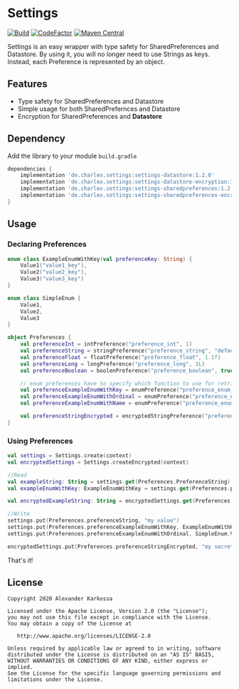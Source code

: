 # Settings

<a href="https://github.com/Ch4rl3x/Settings/actions?query=workflow%3ABuild"><img src="https://github.com/ch4rl3x/settings/actions/workflows/build.yml/badge.svg" alt="Build"></a>
<a href="https://www.codefactor.io/repository/github/ch4rl3x/settings"><img src="https://www.codefactor.io/repository/github/ch4rl3x/settings/badge" alt="CodeFactor" /></a>
<a href="https://repo1.maven.org/maven2/de/charlex/settings/settings-datastore/"><img src="https://img.shields.io/maven-central/v/de.charlex.settings/settings-datastore" alt="Maven Central" /></a>

Settings is an easy wrapper with type safety for SharedPreferences and Datastore. By using it, you will no longer need to use Strings as keys. Instead, each Preference is represented by an object.


## Features

- Type safety for SharedPreferences and Datastore
- Simple usage for both SharedPrefernces and Datastore
- Encryption for SharedPreferences and **Datastore**

## Dependency

Add the library to your module `build.gradle`
```gradle
dependencies {
    implementation 'de.charlex.settings:settings-datastore:1.2.0'
    implementation 'de.charlex.settings:settings-datastore-encryption:1.2.0'
    implementation 'de.charlex.settings:settings-sharedpreferences:1.2.0'
    implementation 'de.charlex.settings:settings-sharedpreferences-encryption:1.2.0'
}
```

## Usage

### Declaring Preferences

```kotlin
enum class ExampleEnumWithKey(val preferenceKey: String) {
    Value1("value1_key"),
    Value2("value2_key"),
    Value3("value3_key")
}

enum class SimpleEnum {
    Value1,
    Value2,
    Value3
}
```

```kotlin
object Preferences {
    val preferenceInt = intPreference("preference_int", 1)
    val preferenceString = stringPreference("preference_string", "default")
    val preferenceFloat = floatPreference("preference_float", 1.1f)
    val preferenceLong = longPreference("preference_long", 1L)
    val preferenceBoolean = boolenPreference("preference_boolean", true)

    // enum preferences have to specify which function to use for retrieving the key
    val preferenceExampleEnumWithKey = enumPreference("preference_enum_with_key", ExampleEnumWithKey.Value2, ExampleEnumWithKey::preferenceKey)
    val preferenceExampleEnumWithOrdinal = enumPreference("preference_enum_with_ordinal", SimpleEnum.Value2, SimpleEnum::ordinal)
    val preferenceExampleEnumWithName = enumPreference("preference_enum_with_name", SimpleEnum.Value2, SimpleEnum::name)

    val preferenceStringEncrypted = encryptedStringPreference("preference_string_encrypted", "default")
}
```

### Using Preferences

```kotlin
val settings = Settings.create(context)
val encryptedSettings = Settings.createEncrypted(context)

//Read
val exampleString: String = settings.get(Preferences.PreferenceString)
val exampleEnumWithKey: ExampleEnumWithKey = settings.get(Preferences.preferenceExampleEnumWithKey)

val encryptedExampleString: String = encryptedSettings.get(Preferences.preferenceStringEncrypted)

//Write
settings.put(Preferences.preferenceString, "my value")
settings.put(Preferences.preferenceExampleEnumWithKey, ExampleEnumWithKey.Value1)
settings.put(Preferences.preferenceExampleEnumWithOrdinal, SimpleEnum.Value1)

encryptedSettings.put(Preferences.preferenceStringEncrypted, "my secrets")

```

That's it!

License
--------

    Copyright 2020 Alexander Karkossa

    Licensed under the Apache License, Version 2.0 (the "License");
    you may not use this file except in compliance with the License.
    You may obtain a copy of the License at

       http://www.apache.org/licenses/LICENSE-2.0

    Unless required by applicable law or agreed to in writing, software
    distributed under the License is distributed on an "AS IS" BASIS,
    WITHOUT WARRANTIES OR CONDITIONS OF ANY KIND, either express or implied.
    See the License for the specific language governing permissions and
    limitations under the License.
